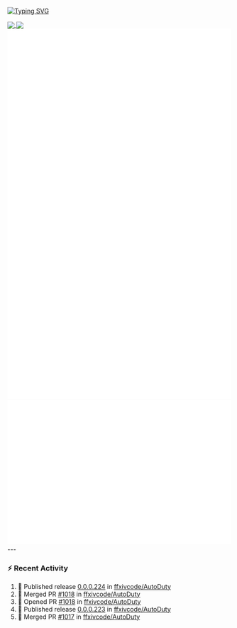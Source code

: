 [![Typing SVG](https://readme-typing-svg.demolab.com?font=Fira+Code&duration=1000&pause=1000&multiline=true&repeat=false&width=435&lines=Simon+Latusek+%7C+Gameplay+Engineer)](https://git.io/typing-svg)

<a href="https://github.com/anuraghazra/github-readme-stats">
  <img height=200 align="center" src="https://github-readme-stats.vercel.app/api?username=erdelf&theme=radical" />
</a>
<a href="https://github.com/anuraghazra/convoychat">
  <img height=200 align="center" src="https://streak-stats.demolab.com?user=erdelf&theme=radical&mode=weekly" />
</a>

<picture>
  <img src="/github-metrics.svg" alt="Metrics">
</picture>

<picture>
  <img src="/github-metrics-achievements.svg" alt="Achievements">
</picture>
---

### :zap: Recent Activity
<!--START_SECTION:activity-->
1. 🚀 Published release [0.0.0.224](https://github.com/ffxivcode/AutoDuty/releases/tag/0.0.0.224) in [ffxivcode/AutoDuty](https://github.com/ffxivcode/AutoDuty)
2. 🎉 Merged PR [#1018](https://github.com/ffxivcode/AutoDuty/pull/1018) in [ffxivcode/AutoDuty](https://github.com/ffxivcode/AutoDuty)
3. 💪 Opened PR [#1018](https://github.com/ffxivcode/AutoDuty/pull/1018) in [ffxivcode/AutoDuty](https://github.com/ffxivcode/AutoDuty)
4. 🚀 Published release [0.0.0.223](https://github.com/ffxivcode/AutoDuty/releases/tag/0.0.0.223) in [ffxivcode/AutoDuty](https://github.com/ffxivcode/AutoDuty)
5. 🎉 Merged PR [#1017](https://github.com/ffxivcode/AutoDuty/pull/1017) in [ffxivcode/AutoDuty](https://github.com/ffxivcode/AutoDuty)
<!--END_SECTION:activity-->

<!--
**erdelf/erdelf** is a ✨ _special_ ✨ repository because its `README.md` (this file) appears on your GitHub profile.

Here are some ideas to get you started:

- 🔭 I’m currently working on ...
- 🌱 I’m currently learning ...
- 👯 I’m looking to collaborate on ...
- 🤔 I’m looking for help with ...
- 💬 Ask me about ...
- 📫 How to reach me: ...
- 😄 Pronouns: ...
- ⚡ Fun fact: ...
-->
